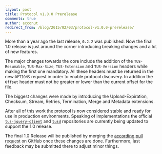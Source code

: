 ```yaml
---
layout: post
title: Protocol v1.0.0 Prerelease
comments: true
author: acconut
redirect_from: /blog/2015/02/03/protocol-v1.0.0-prerelease/
---
```


More than a year ago the last release, `0.2.2` was published. Now the final 1.0
release is just around the corner introducing breaking changes and a lot of new
features.

<!--more-->

The major changes towards the core include the addition of the `TUS-Resumable`,
`TUS-Max-Size`, `TUS-Extension` and `TUS-Version` headers while making the first
one mandatory. All these headers must be returned in the new `OPTIONS` request
in order to enable protocol discovery. In addition the `Offset` header must not
be greater or lower than the current offset for the file.

The biggest changes were made by introducing the Upload-Expiration,  Checksum,
Stream, Retries, Termination, Merge and Metadata extensions.

After all of this work the protocol is now considered stable and ready for use
in production environments. Speaking of implementations the official
[`tus-jquery-client`](https://github.com/tus/tus-jquery-client/tree/1.0) and
[`tusd`](https://github.com/tus/tusd/tree/neXT) repositories are currently being
updated to support the 1.0 release.

The final 1.0 Release will be published by merging the
[according pull request](https://github.com/tus/tus-resumable-upload-protocol/pull/57)
on GitHub once these changes are done. Furthermore, last feedback may be
submitted there to adjust minor things.
